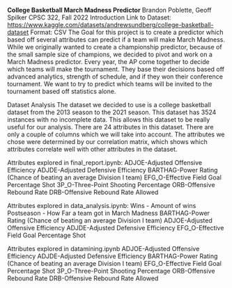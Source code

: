 **College Basketball March Madness Predictor**
Brandon Poblette, Geoff Spilker
CPSC 322, Fall 2022
Introduction
Link to Dataset: https://www.kaggle.com/datasets/andrewsundberg/college-basketball-dataset
Format: CSV
The Goal for this project is to create a predictor which based off several attributes can predict if a team will make March Madness. While we originally wanted to create a championship predictor, because of the small sample size of champions, we decided to pivot and work on a March Madness predictor. Every year, the AP come together to decide which teams will make the tournament. They base their decisions based off advanced analytics, strength of schedule, and if they won their conference tournament. We want to try to predict which teams will be invited to the tournament based off statistics alone.

Dataset Analysis
The dataset we decided to use is a college basketball dataset from the 2013 season to the 2021 season. This dataset has 3524 instances with no incomplete data. This allows this dataset to be really useful for our analysis. There are 24 attributes in this dataset. There are only a couple of columns which we will take into account. The attributes we chose were determined by our correlation matrix, which shows which attributes correlate well with other attributes in the dataset.

Attributes explored in final_report.ipynb:
ADJOE-Adjusted Offensive Efficiency
ADJDE-Adjusted Defensive Efficiency
BARTHAG-Power Rating (Chance of beating an average Division I team)
EFG_O-Effective Field Goal Percentage Shot
3P_O-Three-Point Shooting Percentage
ORB-Offensive Rebound Rate
DRB-Offensive Rebound Rate Allowed

Attributes explored in data_analysis.ipynb:
Wins - Amount of wins
Postseason - How Far a team got in March Madness
BARTHAG-Power Rating (Chance of beating an average Division I team)
ADJOE-Adjusted Offensive Efficiency
ADJDE-Adjusted Defensive Efficiency
EFG_O-Effective Field Goal Percentage Shot

Attributes explored in datamining.ipynb
ADJOE-Adjusted Offensive Efficiency
ADJDE-Adjusted Defensive Efficiency
BARTHAG-Power Rating (Chance of beating an average Division I team)
EFG_O-Effective Field Goal Percentage Shot
3P_O-Three-Point Shooting Percentage
ORB-Offensive Rebound Rate
DRB-Offensive Rebound Rate Allowed








